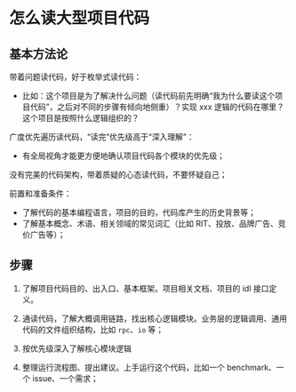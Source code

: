 # 怎么读大型项目代码

## 基本方法论

带着问题读代码，好于枚举式读代码：

- 比如：这个项目是为了解决什么问题（读代码前先明确“我为什么要读这个项目代码”，之后对不同的步骤有倾向地侧重）？实现 xxx 逻辑的代码在哪里？这个项目是按照什么逻辑组织的？

广度优先遍历读代码，“读完”优先级高于“深入理解”：

- 有全局视角才能更方便地确认项目代码各个模块的优先级；

没有完美的代码架构，带着质疑的心态读代码，不要怀疑自己；

前置和准备条件：

- 了解代码的基本编程语言，项目的目的，代码库产生的历史背景等；
- 了解基本概念、术语、相关领域的常见词汇（比如 RIT、投放、品牌广告、竞价广告等）；

## 步骤

1. 了解项目代码目的、出入口、基本框架。项目相关文档、项目的 idl 接口定义。

2. 通读代码，了解大概调用链路，找出核心逻辑模块。业务层的逻辑调用、通用代码的文件组织结构，比如 `rpc`、`io` 等；

3. 按优先级深入了解核心模块逻辑

4. 整理运行流程图、提出建议。上手运行这个代码，比如一个 benchmark、一个 issue、一个需求；

